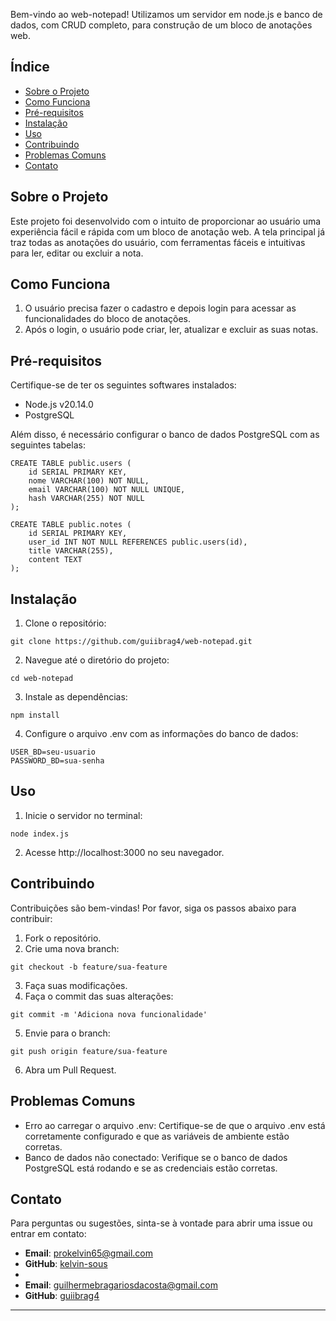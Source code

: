 Bem-vindo ao web-notepad! Utilizamos um servidor em node.js e banco de dados, com CRUD completo, para construção de um bloco de anotações web. 

## Índice 

- [Sobre o Projeto](#sobre-o-projeto)
- [Como Funciona](#como-funciona)
- [Pré-requisitos](#pré-requisitos)
- [Instalação](#instalação)
- [Uso](#uso)
- [Contribuindo](#contribuindo)
- [Problemas Comuns](#problemas-comuns)
- [Contato](#contato)


## Sobre o Projeto
Este projeto foi desenvolvido com o intuito de proporcionar ao usuário uma experiência fácil e rápida com um bloco de anotação web. A tela principal já traz todas as anotações do usuário, com ferramentas fáceis e intuitivas para ler, editar ou excluir a nota.

## Como Funciona

1. O usuário precisa fazer o cadastro e depois login para acessar as funcionalidades do bloco de anotações.
2. Após o login, o usuário pode criar, ler, atualizar e excluir as suas notas.

## Pré-requisitos

Certifique-se de ter os seguintes softwares instalados:

* Node.js v20.14.0
* PostgreSQL

Além disso, é necessário configurar o banco de dados PostgreSQL com as seguintes tabelas:

```
CREATE TABLE public.users (
    id SERIAL PRIMARY KEY,
    nome VARCHAR(100) NOT NULL,
    email VARCHAR(100) NOT NULL UNIQUE,
    hash VARCHAR(255) NOT NULL
);

CREATE TABLE public.notes (
    id SERIAL PRIMARY KEY,
    user_id INT NOT NULL REFERENCES public.users(id),
    title VARCHAR(255),
    content TEXT
);
```

## Instalação

1. Clone o repositório:
```
git clone https://github.com/guiibrag4/web-notepad.git
```
2. Navegue até o diretório do projeto:
```
cd web-notepad
```
3.  Instale as dependências:
```
npm install
```
4.  Configure o arquivo .env com as informações do banco de dados:
```
USER_BD=seu-usuario
PASSWORD_BD=sua-senha
```

## Uso

1. Inicie o servidor no terminal:
```
node index.js
```

2. Acesse http://localhost:3000 no seu navegador.

## Contribuindo

Contribuições são bem-vindas! Por favor, siga os passos abaixo para contribuir:

1. Fork o repositório.
2. Crie uma nova branch:

```
git checkout -b feature/sua-feature
```

3. Faça suas modificações.
4. Faça o commit das suas alterações:

```
git commit -m 'Adiciona nova funcionalidade'
```


5. Envie para o branch:
```
git push origin feature/sua-feature
```

6. Abra um Pull Request.

## Problemas Comuns

* Erro ao carregar o arquivo .env: Certifique-se de que o arquivo .env está corretamente configurado e que as variáveis de ambiente estão corretas.
* Banco de dados não conectado: Verifique se o banco de dados PostgreSQL está rodando e se as credenciais estão corretas.

## Contato

Para perguntas ou sugestões, sinta-se à vontade para abrir uma issue ou entrar em contato:

- **Email**: prokelvin65@gmail.com
- **GitHub**: [kelvin-sous](https://github.com/kelvin-sous)
- 
- **Email**: guilhermebragariosdacosta@gmail.com
- **GitHub**: [guiibrag4](https://github.com/guiibrag4)

---
